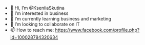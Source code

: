 - 👋 Hi, I’m @KseniiaSkutina
- 👀 I’m interested in business
- 🌱 I’m currently learning business and marketing
- 💞️ I’m looking to collaborate on IT
- 📫 How to reach me: https://www.facebook.com/profile.php?id=100028784320634 

<!---
KseniiaSkutina/KseniiaSkutina is a ✨ special ✨ repository because its `README.md` (this file) appears on your GitHub profile.
You can click the Preview link to take a look at your changes.
--->
